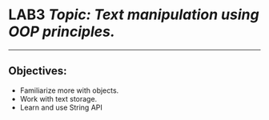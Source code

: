 
# LAB3 *Topic: Text manipulation using OOP principles.*
---
## Objectives:
* Familiarize more with objects.
* Work with text storage.
* Learn and use String API
